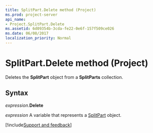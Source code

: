 ```yaml
---
title: SplitPart.Delete method (Project)
ms.prod: project-server
api_name:
- Project.SplitPart.Delete
ms.assetid: 6d09354b-3cda-fe22-0e6f-157f509ce026
ms.date: 06/08/2017
localization_priority: Normal
---
```



# SplitPart.Delete method (Project)

Deletes the  **SplitPart** object from a **SplitParts** collection.


## Syntax

_expression_.**Delete**

_expression_ A variable that represents a [SplitPart](./Project.SplitPart.md) object.

[!include[Support and feedback](~/includes/feedback-boilerplate.md)]
